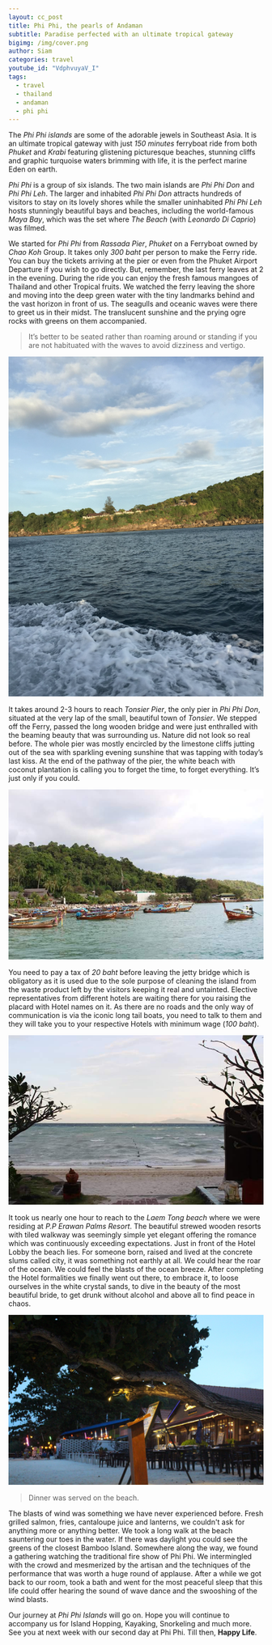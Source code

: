 ```yaml
---
layout: cc_post
title: Phi Phi, the pearls of Andaman
subtitle: Paradise perfected with an ultimate tropical gateway
bigimg: /img/cover.png
author: Siam
categories: travel
youtube_id: "VdphvuyaV_I"
tags: 
  - travel
  - thailand
  - andaman
  - phi phi
---
```



The _Phi Phi islands_ are some of the adorable jewels in Southeast Asia. It is an
ultimate tropical gateway with just _150 minutes_ ferryboat ride from both _Phuket_
and _Krabi_ featuring glistening picturesque beaches, stunning cliffs and graphic turquoise waters brimming with life, it is the perfect marine Eden on earth.    

_Phi Phi_ is a group of six islands. The two main islands are _Phi Phi Don_ and _Phi Phi Leh_. The larger and inhabited _Phi Phi Don_ attracts hundreds of visitors to stay
on its lovely shores while the smaller uninhabited _Phi Phi Leh_ hosts stunningly
beautiful bays and beaches, including the world-famous _Maya Bay_, which was the
set where _The Beach_ (with _Leonardo Di Caprio_) was filmed.  

We started for _Phi Phi_ from _Rassada Pier_, _Phuket_ on a Ferryboat owned by
_Chao Koh_ Group. It takes only _300 baht_ per person to make the Ferry ride. You
can buy the tickets arriving at the pier or even from the Phuket Airport
Departure if you wish to go directly. But, remember, the last ferry leaves at 2
in the evening. During the ride you can enjoy the fresh famous mangoes of
Thailand and other Tropical fruits. We watched the ferry leaving the shore and
moving into the deep green water with the tiny landmarks behind and the vast
horizon in front of us. The seagulls and oceanic waves were there to greet us
in their midst. The translucent sunshine and the prying ogre rocks with greens
on them accompanied.  

> It’s better to be seated rather than roaming around or standing if you are not habituated with the waves to avoid dizziness and vertigo.  

![View from the Long Tail Boat](/img/7.png)

It takes around 2-3 hours to reach _Tonsier Pier_, the only pier in _Phi Phi Don_,
situated at the very lap of the small, beautiful town of _Tonsier_. We stepped
off the Ferry, passed the long wooden bridge and were just enthralled with the beaming beauty that was surrounding us. Nature did not look so real before. The whole pier was mostly encircled by the limestone cliffs jutting out of the sea with
sparkling evening sunshine that was tapping with today’s last kiss. At the end
of the pathway of the pier, the white beach with coconut plantation is calling
you to forget the time, to forget everything. It’s just only if you could.  

![Tonsier Pier](/img/1.png)

You need to pay a tax of _20 baht_ before leaving the jetty bridge which is
obligatory as it is used due to the sole purpose of cleaning the island from
the waste product left by the visitors keeping it real and untainted. Elective
representatives from different hotels are waiting there for you raising the placard
with Hotel names on it. As there are no roads and the only way of communication
is via the iconic long tail boats, you need to talk to them and they will take
you to your respective Hotels with minimum wage (_100 baht_).  

![View from the Lobby](/img/3.png)

It took us nearly one hour to reach to the _Laem Tong beach_ where we were residing at _P.P Erawan Palms Resort_. The beautiful strewed wooden resorts with tiled walkway was seemingly simple yet elegant offering the romance which was
continuously exceeding expectations. Just in front of the Hotel Lobby the beach
lies. For someone born, raised and lived at the concrete slums called city, it
was something not earthly at all. We could hear the roar of the ocean. We could
feel the blasts of the ocean breeze. After completing the Hotel formalities we
finally went out there, to embrace it, to loose ourselves in the white crystal
sands, to dive in the beauty of the most beautiful bride, to get drunk without
alcohol and above all to find peace in chaos.  

![Beach side restaurant](/img/6.png)

> Dinner was served on the beach. 

The blasts of wind was something we have never experienced before. Fresh grilled salmon, fries, cantaloupe juice and lanterns, we couldn't ask for anything more or anything better. We took a long walk at the beach sauntering our toes in the water. If there was daylight you could see the greens of the closest Bamboo Island. Somewhere along the way, we found a gathering watching the traditional fire show of Phi Phi. We intermingled with the crowd and mesmerized by the artisan and the techniques of the performance that was worth a huge round of applause. After a while we got back to our room, took a bath and went for the most peaceful sleep that this life could offer hearing the sound of wave dance and the swooshing of the wind blasts.  

Our journey at _Phi Phi Islands_ will go on. Hope you will continue to accompany us for Island Hopping, Kayaking, Snorkeling and much more. See you at next week with our second day at Phi Phi. Till then, **Happy Life**.
